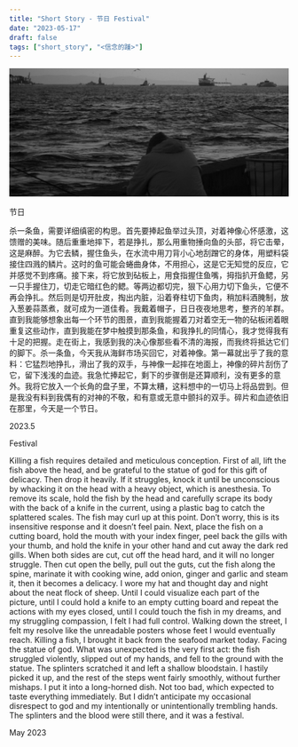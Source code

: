 ```yaml
---
title: "Short Story - 节日 Festival"
date: "2023-05-17"
draft: false
tags: ["short_story", "<信念的踵>"]
---
```

![img](./images/head.jpg)

节日  

杀一条鱼，需要详细缜密的构思。首先要捧起鱼举过头顶，对着神像心怀感激，这馈赠的美味。随后重重地摔下，若是挣扎，那么用重物捶向鱼的头部，将它击晕，这是麻醉。为它去鳞，握住鱼头，在水流中用刀背小心地刮蹭它的身体，用塑料袋接住四溅的鳞片。这时的鱼可能会蜷曲身体，不用担心，这是它无知觉的反应，它并感觉不到疼痛。接下来，将它放到砧板上，用食指握住鱼嘴，拇指扒开鱼鳃，另一只手握住刀，切走它暗红色的鳃。等两边都切完，狠下心用力切下鱼头，它便不再会挣扎。然后则是切开肚皮，掏出内脏，沿着脊柱切下鱼肉，稍加料酒腌制，放入葱姜蒜蒸煮，就可成为一道佳肴。我戴着帽子，日日夜夜地思考，整齐的羊群。直到我能够想象出每一个环节的图景，直到我能握着刀对着空无一物的砧板闭着眼重复这些动作，直到我能在梦中触摸到那条鱼，和我挣扎的同情心，我才觉得我有十足的把握。走在街上，我感到我的决心像那些看不清的海报，而我终将抵达它们的脚下。杀一条鱼，今天我从海鲜市场买回它，对着神像。第一幕就出乎了我的意料：它猛烈地挣扎，滑出了我的双手，与神像一起摔在地面上，神像的碎片刮伤了它，留下浅浅的血迹。我急忙捧起它，剩下的步骤倒是还算顺利，没有更多的意外。我将它放入一个长角的盘子里，不算太糟，这料想中的一切马上将品尝到。但是我没有料到我偶有的对神的不敬，和有意或无意中颤抖的双手。碎片和血迹依旧在那里，今天是一个节日。

2023.5


Festival

Killing a fish requires detailed and meticulous conception. First of all, lift the fish above the head, and be grateful to the statue of god for this gift of delicacy. Then drop it heavily. If it struggles, knock it until be unconscious by whacking it on the head with a heavy object, which is anesthesia. To remove its scale, hold the fish by the head and carefully scrape its body with the back of a knife in the current, using a plastic bag to catch the splattered scales. The fish may curl up at this point. Don’t worry, this is its insensitive response and it doesn’t feel pain. Next, place the fish on a cutting board, hold the mouth with your index finger, peel back the gills with your thumb, and hold the knife in your other hand and cut away the dark red gills. When both sides are cut, cut off the head hard, and it will no longer struggle. Then cut open the belly, pull out the guts, cut the fish along the spine, marinate it with cooking wine, add onion, ginger and garlic and steam it, then it becomes a delicacy. I wore my hat and thought day and night about the neat flock of sheep. Until I could visualize each part of the picture, until I could hold a knife to an empty cutting board and repeat the actions with my eyes closed, until I could touch the fish in my dreams, and my struggling compassion, I felt I had full control. Walking down the street, I felt my resolve like the unreadable posters whose feet I would eventually reach. Killing a fish, I brought it back from the seafood market today. Facing the statue of god. What was unexpected is the very first act: the fish struggled violently, slipped out of my hands, and fell to the ground with the statue. The splinters scratched it and left a shallow bloodstain. I hastily picked it up, and the rest of the steps went fairly smoothly, without further mishaps. I put it into a long-horned dish. Not too bad, which expected to taste everything immediately. But I didn’t anticipate my occasional disrespect to god and my intentionally or unintentionally trembling hands. The splinters and the blood were still there, and it was a festival.

May 2023
